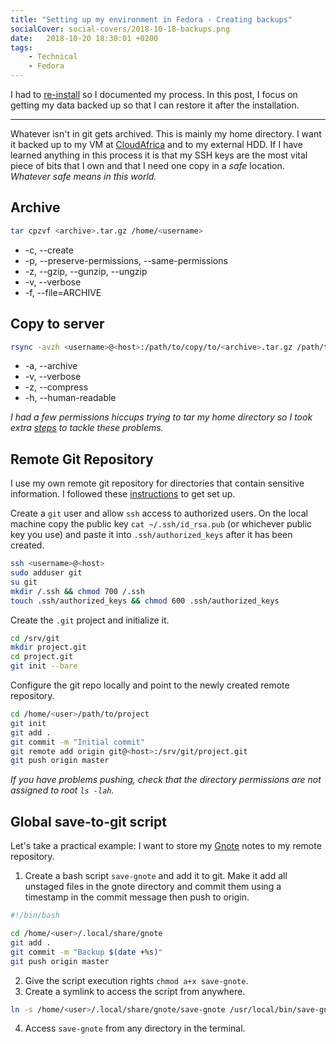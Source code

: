 ```yaml
---
title: "Setting up my environment in Fedora - Creating backups"
socialCover: social-covers/2018-10-18-backups.png
date:   2018-10-20 18:30:01 +0200
tags:
    - Technical
    - Fedora
---
```


I had to [re-install](/blog/setting-up-my-environment-in-fedora) so I documented my process.
In this post, I focus on getting my data backed up so that I can restore it after the 
installation.

---

Whatever isn't in git gets archived. This is mainly my home directory.
I want it backed up to my VM at [CloudAfrica](https://www.cloudafrica.net/) 
and to my external HDD. If I have learned anything in this process it is that my SSH keys are 
the most vital piece of bits that I own and that I need one copy in a *safe* location. 
*Whatever safe means in this world.*

## Archive

```bash
tar cpzvf <archive>.tar.gz /home/<username>
```

* -c, --create
* -p, --preserve-permissions, --same-permissions
* -z, --gzip, --gunzip, --ungzip
* -v, --verbose
* -f, --file=ARCHIVE

## Copy to server

```bash
rsync -avzh <username>@<host>:/path/to/copy/to/<archive>.tar.gz /path/to/copy/from/<archive>.tar.gz
```

* -a, --archive
* -v, --verbose
* -z, --compress
* -h, --human-readable

*I had a few permissions hiccups trying to tar my home directory so I took extra 
[steps](/blog/setting-up-my-environment-in-fedora) to tackle these problems.*

## Remote Git Repository

I use my own remote git repository for directories that contain sensitive information.
I followed these [instructions](https://git-scm.com/book/en/v2/Git-on-the-Server-Setting-Up-the-Server)
to get set up.

Create a `git` user and allow `ssh` access to authorized users. On the local machine copy the public key
`cat ~/.ssh/id_rsa.pub` (or whichever public key you use) and paste it into `.ssh/authorized_keys` after it 
has been created.

```bash
ssh <username>@<host>
sudo adduser git
su git
mkdir /.ssh && chmod 700 /.ssh
touch .ssh/authorized_keys && chmod 600 .ssh/authorized_keys
```

Create the `.git` project and initialize it.

```bash
cd /srv/git
mkdir project.git
cd project.git
git init --bare
```

Configure the git repo locally and point to the newly created remote repository.

```bash
cd /home/<user>/path/to/project
git init
git add .
git commit -m "Initial commit"
git remote add origin git@<host>:/srv/git/project.git
git push origin master
```

*If you have problems pushing, check that the directory permissions are not assigned to root `ls -lah`.*

## Global save-to-git script

Let's take a practical example: I want to store my [Gnote](https://wiki.gnome.org/Apps/Gnote) notes to my remote repository. 

1. Create a bash script `save-gnote` and add it to git. Make it add all 
unstaged files in the gnote directory and commit them using a timestamp in the commit message then push to origin.

```bash
#!/bin/bash

cd /home/<user>/.local/share/gnote
git add .
git commit -m "Backup $(date +%s)"
git push origin master
```

2. Give the script execution rights `chmod a+x save-gnote`.
3. Create a symlink to access the script from anywhere.

```bash
ln -s /home/<user>/.local/share/gnote/save-gnote /usr/local/bin/save-gnote
```

4. Access `save-gnote` from any directory in the terminal.
